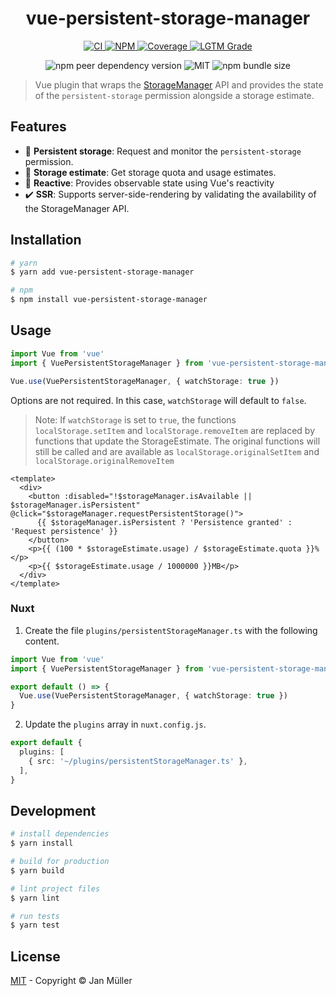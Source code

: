 <h1 align="center">vue-persistent-storage-manager</h1>

<p align="center">
  <a href="https://github.com/DerYeger/vue-persistent-storage-manager/actions/workflows/ci.yml">
    <img alt="CI" src="https://img.shields.io/github/workflow/status/DerYeger/vue-persistent-storage-manager/CI?label=ci&logo=github&color=#4DC71F">
  </a>
  <a href="https://www.npmjs.com/package/vue-persistent-storage-manager">
    <img alt="NPM" src="https://img.shields.io/npm/v/vue-persistent-storage-manager?logo=npm">
  </a>
  <a href="https://codecov.io/gh/DerYeger/vue-persistent-storage-manager">
    <img alt="Coverage" src="https://codecov.io/gh/DerYeger/vue-persistent-storage-manager/branch/master/graph/badge.svg?token=p35W6u2noe"/>
  </a>
  <a href="https://lgtm.com/projects/g/DerYeger/vue-persistent-storage-manager">
    <img alt="LGTM Grade" src="https://img.shields.io/lgtm/grade/javascript/github/DerYeger/vue-persistent-storage-manager?logo=lgtm">
  </a>
</p>

<p align="center">
  <img alt="npm peer dependency version" src="https://img.shields.io/npm/dependency-version/vue-persistent-storage-manager/peer/vue">
  <img alt="MIT" src="https://img.shields.io/npm/l/vue-persistent-storage-manager?color=#4DC71F">
  <img alt="npm bundle size" src="https://img.shields.io/bundlephobia/min/vue-persistent-storage-manager">
</p>

> Vue plugin that wraps the [StorageManager](https://developer.mozilla.org/en-US/docs/Web/API/StorageManager) API and provides the state of the `persistent-storage` permission alongside a storage estimate.

## Features

- 🔧 **Persistent storage**: Request and monitor the `persistent-storage` permission.
- 💽 **Storage estimate**: Get storage quota and usage estimates.
- 🔁 **Reactive**: Provides observable state using Vue's reactivity
- ✔️ **SSR**: Supports server-side-rendering by validating the availability of the StorageManager API.

## Installation

```bash
# yarn
$ yarn add vue-persistent-storage-manager

# npm
$ npm install vue-persistent-storage-manager
```

## Usage

```typescript
import Vue from 'vue'
import { VuePersistentStorageManager } from 'vue-persistent-storage-manager'

Vue.use(VuePersistentStorageManager, { watchStorage: true })
```

Options are not required.
In this case, `watchStorage` will default to `false`.
> Note: If `watchStorage` is set to `true`, the functions `localStorage.setItem` and `localStorage.removeItem` are replaced by functions that update the StorageEstimate.
> The original functions will still be called and are available as `localStorage.originalSetItem` and `localStorage.originalRemoveItem`

```vue
<template>
  <div>
    <button :disabled="!$storageManager.isAvailable || $storageManager.isPersistent" @click="$storageManager.requestPersistentStorage()">
      {{ $storageManager.isPersistent ? 'Persistence granted' : 'Request persistence' }}
    </button>
    <p>{{ (100 * $storageEstimate.usage) / $storageEstimate.quota }}%</p>
    <p>{{ $storageEstimate.usage / 1000000 }}MB</p>
  </div>
</template>
```

### Nuxt

1. Create the file `plugins/persistentStorageManager.ts` with the following content.

```typescript
import Vue from 'vue'
import { VuePersistentStorageManager } from 'vue-persistent-storage-manager'

export default () => {
  Vue.use(VuePersistentStorageManager, { watchStorage: true })
}
```

2. Update the `plugins` array in `nuxt.config.js`.

```typescript
export default {
  plugins: [
    { src: '~/plugins/persistentStorageManager.ts' },
  ],
}
```

## Development

```bash
# install dependencies
$ yarn install

# build for production
$ yarn build

# lint project files
$ yarn lint

# run tests
$ yarn test
```

## License

[MIT](./LICENSE) - Copyright &copy; Jan Müller
